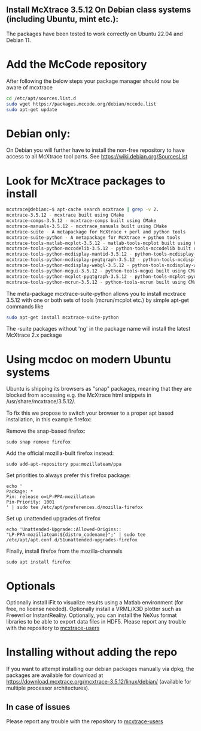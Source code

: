 ## Install McXtrace 3.5.12 On Debian class systems (including Ubuntu, mint etc.):
The packages have been tested to work correctly on Ubuntu 22.04 and Debian 11.

# Add the McCode repository
After following the below steps your package manager should now be aware of mcxtrace
```bash
cd /etc/apt/sources.list.d
sudo wget https://packages.mccode.org/debian/mccode.list
sudo apt-get update
```

# Debian only:
On Debian you will further have to install the non-free repository to have access to all McXtrace tool parts. See https://wiki.debian.org/SourcesList

# Look for McXtrace packages to install
```bash
mcxtrace@debian:~$ apt-cache search mcxtrace | grep -v 2.
mcxtrace-3.5.12 - mcxtrace built using CMake
mcxtrace-comps-3.5.12 - mcxtrace-comps built using CMake
mcxtrace-manuals-3.5.12 - mcxtrace_manuals built using CMake
mcxtrace-suite - A metapackage for McXtrace + perl and python tools
mcxtrace-suite-python - A metapackage for McXtrace + python tools
mcxtrace-tools-matlab-mcplot-3.5.12 - matlab-tools-mcplot built using CMake
mcxtrace-tools-python-mccodelib-3.5.12 - python-tools-mccodelib built using CMake
mcxtrace-tools-python-mcdisplay-mantid-3.5.12 - python-tools-mcdisplay-mantid built using CMake
mcxtrace-tools-python-mcdisplay-pyqtgraph-3.5.12 - python-tools-mcdisplay-pyqtgraph built using CMake
mcxtrace-tools-python-mcdisplay-webgl-3.5.12 - python-tools-mcdisplay-webgl built using CMake
mcxtrace-tools-python-mcgui-3.5.12 - python-tools-mcgui built using CMake
mcxtrace-tools-python-mcplot-pyqtgraph-3.5.12 - python-tools-mcplot-pyqtgraph built using CMake
mcxtrace-tools-python-mcrun-3.5.12 - python-tools-mcrun built using CMake
```
The meta-package mcxtrace-suite-python
allows you to install mcxtrace 3.5.12 with one or both sets of tools (mcrun/mcplot etc.) by simple apt-get commands like
```bash
sudo apt-get install mcxtrace-suite-python
```
The -suite packages without 'ng' in the package name will install the
latest McXtrace 2.x package

# Using mcdoc on modern Ubuntu systems
Ubuntu is shipping its browsers as "snap" packages, meaning that they
are blocked from accessing e.g. the McXtrace html snippets in
/usr/share/mcxtrace/3.5.12/.

To fix this we propose to switch your browser to a proper apt based
installation, in this example firefox:

Remove the snap-based firefox:
```
sudo snap remove firefox
```
Add the official mozilla-built firefox instead:
```
sudo add-apt-repository ppa:mozillateam/ppa
```
Set priorities to always prefer this firefox package:
```
echo '
Package: *
Pin: release o=LP-PPA-mozillateam
Pin-Priority: 1001
' | sudo tee /etc/apt/preferences.d/mozilla-firefox
```
Set up unattended upgrades of firefox
```
echo 'Unattended-Upgrade::Allowed-Origins::
"LP-PPA-mozillateam:${distro_codename}";' | sudo tee
/etc/apt/apt.conf.d/51unattended-upgrades-firefox
```
Finally, install firefox from the mozilla-channels
```
sudo apt install firefox
```

# Optionals
Optionally install iFit to visualize results using a Matlab environment (for free, no license needed).
Optionally install a VRML/X3D plotter such as Freewrl or InstantReality.
Optionally, you can install the NeXus format libraries to be able to export data files in HDF5.
Please report any trouble with the repository to [mcxtrace-users](mailto:mcxtrace-users@mcxtrace.org)

# Installing without adding the repo
If you want to attempt installing our debian packages manually via
dpkg, the packages are available for download at https://download.mcxtrace.org/mcxtrace-3.5.12/linux/debian/
(available for multiple processor architectures).

## In case of issues
Please report any trouble with the repository to [mcxtrace-users](mailto:mcxtrace-users@mcxtrace.org)


